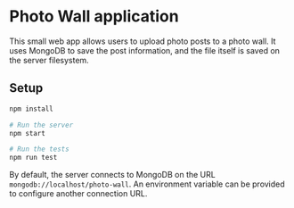 # Photo Wall application

This small web app allows users to upload photo posts to a photo wall. It uses MongoDB to save the post information, and the file itself is saved on the server filesystem.

## Setup

```bash
npm install

# Run the server
npm start

# Run the tests
npm run test
```

By default, the server connects to MongoDB on the URL `mongodb://localhost/photo-wall`. An environment variable can be provided to configure another connection URL.
